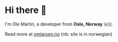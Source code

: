 # Hi there 👋 
I'm Ole Martin, a developer from **Oslo, Norway** 🇳🇴. 

Read more at [omlarsen.no](omlarsen.no) (nb: site is in norwegian)
